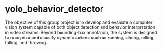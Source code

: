 # yolo_behavior_detector
The objective of this group project is to develop and evaluate a computer vision system capable of both object detection and behavior interpretation in video streams. Beyond bounding-box annotation, the system is designed to recognize and classify dynamic actions such as running, sliding, rolling, falling, and throwing.
